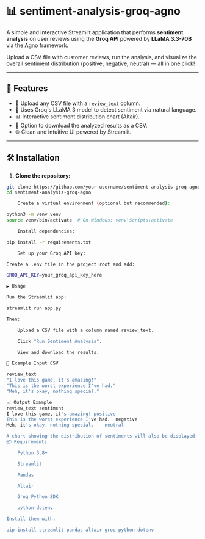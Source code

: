 # 📊 sentiment-analysis-groq-agno

A simple and interactive Streamlit application that performs **sentiment analysis** on user reviews using the **Groq API** powered by **LLaMA 3.3-70B** via the Agno framework.

Upload a CSV file with customer reviews, run the analysis, and visualize the overall sentiment distribution (positive, negative, neutral) — all in one click!

---

## 🚀 Features

- 📁 Upload any CSV file with a `review_text` column.
- 🧠 Uses Groq's LLaMA 3 model to detect sentiment via natural language.
- 📊 Interactive sentiment distribution chart (Altair).
- 💾 Option to download the analyzed results as a CSV.
- 🌐 Clean and intuitive UI powered by Streamlit.

---

## 🛠️ Installation

1. **Clone the repository:**

```bash
git clone https://github.com/your-username/sentiment-analysis-groq-agno.git
cd sentiment-analysis-groq-agno

    Create a virtual environment (optional but recommended):

python3 -m venv venv
source venv/bin/activate  # On Windows: venv\Scripts\activate

    Install dependencies:

pip install -r requirements.txt

    Set up your Groq API key:

Create a .env file in the project root and add:

GROQ_API_KEY=your_groq_api_key_here

▶️ Usage

Run the Streamlit app:

streamlit run app.py

Then:

    Upload a CSV file with a column named review_text.

    Click "Run Sentiment Analysis".

    View and download the results.

📂 Example Input CSV

review_text
"I love this game, it's amazing!"
"This is the worst experience I've had."
"Meh, it's okay, nothing special."

📈 Output Example
review_text	sentiment
I love this game, it's amazing!	positive
This is the worst experience I've had.	negative
Meh, it's okay, nothing special.	neutral

A chart showing the distribution of sentiments will also be displayed.
📦 Requirements

    Python 3.8+

    Streamlit

    Pandas

    Altair

    Groq Python SDK

    python-dotenv

Install them with:

pip install streamlit pandas altair groq python-dotenv

